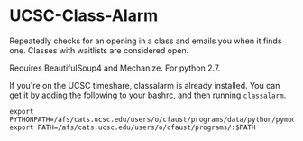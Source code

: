 # UCSC-Class-Alarm
Repeatedly checks for an opening in a class and emails you when it finds one.
Classes with waitlists are considered open.

Requires BeautifulSoup4 and Mechanize. For python 2.7.

If you're on the UCSC timeshare, classalarm is already installed. You can get it by adding the following to your bashrc, and then running `classalarm`.

```
export PYTHONPATH=/afs/cats.ucsc.edu/users/o/cfaust/programs/data/python/pymodules/:$PYTHONPATH
export PATH=/afs/cats.ucsc.edu/users/o/cfaust/programs/:$PATH
```
